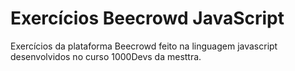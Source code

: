 # Exercícios Beecrowd JavaScript
 Exercícios da plataforma Beecrowd feito na linguagem javascript desenvolvidos no curso 1000Devs da mesttra.
